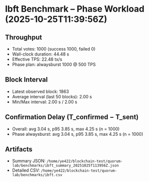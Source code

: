 # Ibft Benchmark – Phase Workload (2025-10-25T11:39:56Z)

## Throughput
- Total votes: 1000 (success 1000, failed 0)
- Wall-clock duration: 44.48 s
- Effective TPS: 22.48 tx/s
- Phase plan: alwaysburst 1000 @ 500 TPS

## Block Interval
- Latest observed block: 1863
- Average interval (last 50 blocks): 2.00 s
- Min/Max interval: 2.00 s / 2.00 s

## Confirmation Delay (T_confirmed − T_sent)
- Overall: avg 3.04 s, p95 3.85 s, max 4.25 s (n = 1000)
- Phase alwaysburst: avg 3.04 s, p95 3.85 s, max 4.25 s (n = 1000)

## Artifacts
- Summary JSON: `/home/ye422/blockchain-test/quorum-lab/benchmarks/ibft_summary_20251025T113956Z.json`
- Detailed CSV: `/home/ye422/blockchain-test/quorum-lab/benchmarks/ibft.csv`
